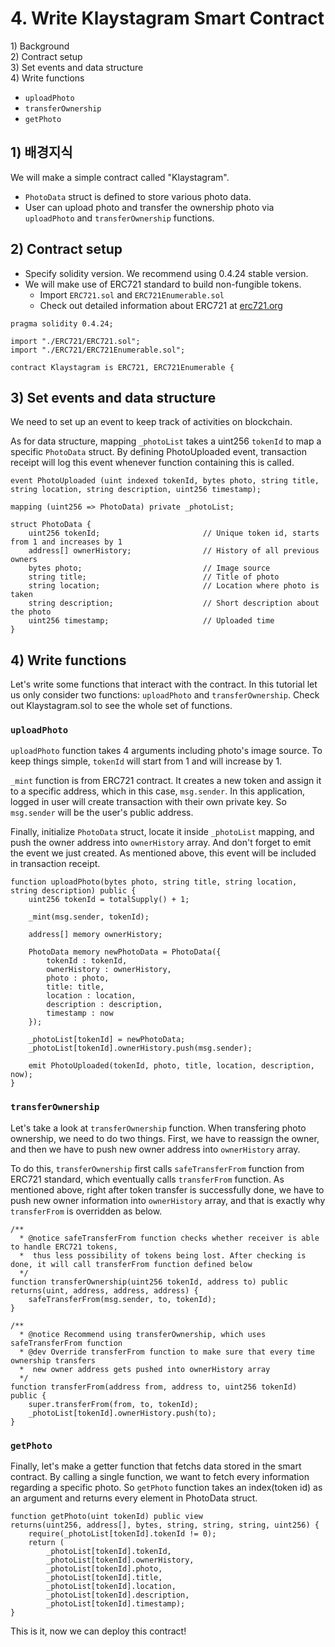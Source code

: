 # 4. Write Klaystagram Smart Contract

1\) Background  
2\) Contract setup  
3\) Set events and data structure  
4\) Write functions

* `uploadPhoto`
* `transferOwnership`
* `getPhoto`

## 1\) 배경지식

We will make a simple contract called "Klaystagram".

* `PhotoData` struct is defined to store various photo data. 
* User can upload photo and transfer the ownership photo via `uploadPhoto` and `transferOwnership` functions.

## 2\) Contract setup

* Specify solidity version. We recommend using 0.4.24 stable version.
* We will make use of ERC721 standard to build non-fungible tokens.  
  * Import `ERC721.sol` and `ERC721Enumerable.sol`
  * Check out detailed information about ERC721 at [erc721.org](http://erc721.org)

```text
pragma solidity 0.4.24;

import "./ERC721/ERC721.sol";
import "./ERC721/ERC721Enumerable.sol";

contract Klaystagram is ERC721, ERC721Enumerable {
```

## 3\) Set events and data structure

We need to set up an event to keep track of activities on blockchain.

As for data structure, mapping `_photoList` takes a uint256 `tokenId` to map a specific `PhotoData` struct. By defining PhotoUploaded event, transaction receipt will log this event whenever function containing this is called.

```text
event PhotoUploaded (uint indexed tokenId, bytes photo, string title, string location, string description, uint256 timestamp);

mapping (uint256 => PhotoData) private _photoList;

struct PhotoData {
    uint256 tokenId;                       // Unique token id, starts from 1 and increases by 1
    address[] ownerHistory;                // History of all previous owners
    bytes photo;                           // Image source
    string title;                          // Title of photo
    string location;                       // Location where photo is taken
    string description;                    // Short description about the photo
    uint256 timestamp;                     // Uploaded time
}
```

## 4\) Write functions

Let's write some functions that interact with the contract. In this tutorial let us only consider two functions: `uploadPhoto` and `transferOwnership`. Check out Klaystagram.sol to see the whole set of functions.

### `uploadPhoto`

`uploadPhoto` function takes 4 arguments including photo's image source. To keep things simple, `tokenId` will start from 1 and will increase by 1.

`_mint` function is from ERC721 contract. It creates a new token and assign it to a specific address, which in this case, `msg.sender`. In this application, logged in user will create transaction with their own private key. So `msg.sender` will be the user's public address.

Finally, initialize `PhotoData` struct, locate it inside `_photoList` mapping, and push the owner address into `ownerHistory` array. And don't forget to emit the event we just created. As mentioned above, this event will be included in transaction receipt.

```text
function uploadPhoto(bytes photo, string title, string location, string description) public {
    uint256 tokenId = totalSupply() + 1;

    _mint(msg.sender, tokenId);

    address[] memory ownerHistory;

    PhotoData memory newPhotoData = PhotoData({
        tokenId : tokenId,
        ownerHistory : ownerHistory,
        photo : photo,
        title: title,
        location : location,
        description : description,
        timestamp : now
    });

    _photoList[tokenId] = newPhotoData;
    _photoList[tokenId].ownerHistory.push(msg.sender);

    emit PhotoUploaded(tokenId, photo, title, location, description, now);
}
```

### `transferOwnership`

Let's take a look at `transferOwnership` function. When transfering photo ownership, we need to do two things. First, we have to reassign the owner, and then we have to push new owner address into `ownerHistory` array.

To do this, `transferOwnership` first calls `safeTransferFrom` function from ERC721 standard, which eventually calls `transferFrom` function. As mentioned above, right after token transfer is successfully done, we have to push new owner information into `ownerHistory` array, and that is exactly why `transferFrom` is overridden as below.

```text
/**
  * @notice safeTransferFrom function checks whether receiver is able to handle ERC721 tokens,
  *  thus less possibility of tokens being lost. After checking is done, it will call transferFrom function defined below
  */
function transferOwnership(uint256 tokenId, address to) public returns(uint, address, address, address) {
    safeTransferFrom(msg.sender, to, tokenId);
}

/**
  * @notice Recommend using transferOwnership, which uses safeTransferFrom function
  * @dev Override transferFrom function to make sure that every time ownership transfers
  *  new owner address gets pushed into ownerHistory array
  */
function transferFrom(address from, address to, uint256 tokenId) public {
    super.transferFrom(from, to, tokenId);
    _photoList[tokenId].ownerHistory.push(to);
}
```

### `getPhoto`

Finally, let's make a getter function that fetchs data stored in the smart contract. By calling a single function, we want to fetch every information regarding a specific photo. So `getPhoto` function takes an index\(token id\) as an argument and returns every element in PhotoData struct.

```text
function getPhoto(uint tokenId) public view 
returns(uint256, address[], bytes, string, string, string, uint256) {
    require(_photoList[tokenId].tokenId != 0);
    return (
        _photoList[tokenId].tokenId, 
        _photoList[tokenId].ownerHistory, 
        _photoList[tokenId].photo, 
        _photoList[tokenId].title, 
        _photoList[tokenId].location, 
        _photoList[tokenId].description,
        _photoList[tokenId].timestamp);
}
```

This is it, now we can deploy this contract!